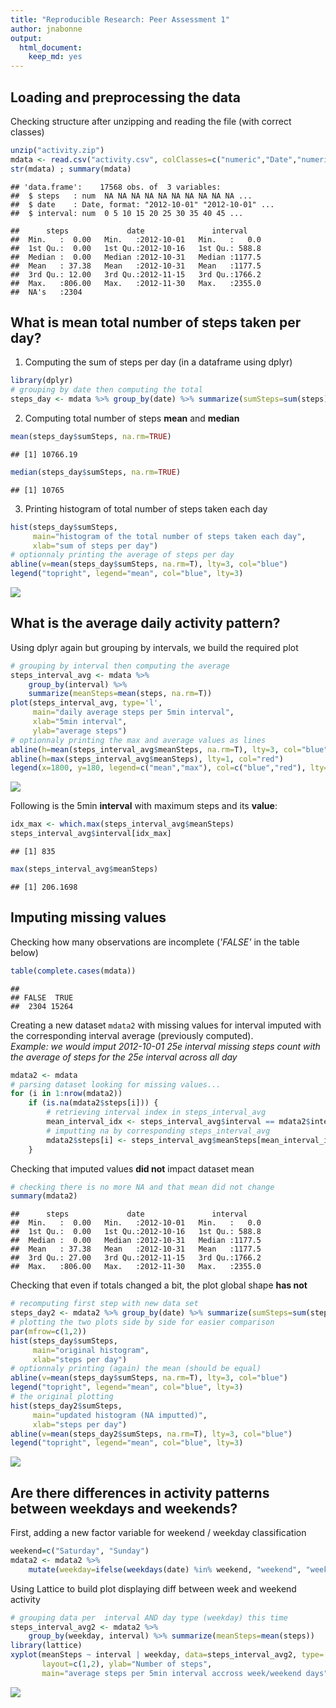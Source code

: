 ```yaml
---
title: "Reproducible Research: Peer Assessment 1"
author: jnabonne
output: 
  html_document: 
    keep_md: yes
---
```





## Loading and preprocessing the data
Checking structure after unzipping and reading the file (with correct classes)

```r
unzip("activity.zip")
mdata <- read.csv("activity.csv", colClasses=c("numeric","Date","numeric"))
str(mdata) ; summary(mdata)
```

```
## 'data.frame':	17568 obs. of  3 variables:
##  $ steps   : num  NA NA NA NA NA NA NA NA NA NA ...
##  $ date    : Date, format: "2012-10-01" "2012-10-01" ...
##  $ interval: num  0 5 10 15 20 25 30 35 40 45 ...
```

```
##      steps             date               interval     
##  Min.   :  0.00   Min.   :2012-10-01   Min.   :   0.0  
##  1st Qu.:  0.00   1st Qu.:2012-10-16   1st Qu.: 588.8  
##  Median :  0.00   Median :2012-10-31   Median :1177.5  
##  Mean   : 37.38   Mean   :2012-10-31   Mean   :1177.5  
##  3rd Qu.: 12.00   3rd Qu.:2012-11-15   3rd Qu.:1766.2  
##  Max.   :806.00   Max.   :2012-11-30   Max.   :2355.0  
##  NA's   :2304
```


## What is mean total number of steps taken per day?
1. Computing the sum of steps per day (in a dataframe using dplyr)  

```r
library(dplyr)
# grouping by date then computing the total
steps_day <- mdata %>% group_by(date) %>% summarize(sumSteps=sum(steps))
```

2. Computing total number of steps **mean** and **median**

```r
mean(steps_day$sumSteps, na.rm=TRUE)
```

```
## [1] 10766.19
```

```r
median(steps_day$sumSteps, na.rm=TRUE)
```

```
## [1] 10765
```

3. Printing histogram of total number of steps taken each day

```r
hist(steps_day$sumSteps,
     main="histogram of the total number of steps taken each day",
     xlab="sum of steps per day")
# optionnaly printing the average of steps per day
abline(v=mean(steps_day$sumSteps, na.rm=T), lty=3, col="blue")
legend("topright", legend="mean", col="blue", lty=3)
```

![](PA1_template_files/figure-html/hist_steps_per_day-1.png)<!-- -->


## What is the average daily activity pattern?
Using dplyr again but grouping by intervals, we build the required plot  

```r
# grouping by interval then computing the average
steps_interval_avg <- mdata %>%
    group_by(interval) %>%
    summarize(meanSteps=mean(steps, na.rm=T))
plot(steps_interval_avg, type='l',
     main="daily average steps per 5min interval",
     xlab="5min interval",
     ylab="average steps")
# optionnaly printing the max and average values as lines
abline(h=mean(steps_interval_avg$meanSteps, na.rm=T), lty=3, col="blue")
abline(h=max(steps_interval_avg$meanSteps), lty=1, col="red")
legend(x=1800, y=180, legend=c("mean","max"), col=c("blue","red"), lty=c(3,1))
```

![](PA1_template_files/figure-html/time_series_plot-1.png)<!-- -->

Following is the 5min **interval** with maximum steps and its **value**:   

```r
idx_max <- which.max(steps_interval_avg$meanSteps)
steps_interval_avg$interval[idx_max]
```

```
## [1] 835
```

```r
max(steps_interval_avg$meanSteps)
```

```
## [1] 206.1698
```


## Imputing missing values
Checking how many observations are incomplete (_'FALSE'_ in the table below)

```r
table(complete.cases(mdata))
```

```
## 
## FALSE  TRUE 
##  2304 15264
```

Creating a new dataset `mdata2` with missing values for interval imputed with
the corresponding interval average (previously computed).  
_Example: we would imput 2012-10-01 25e interval missing steps count with the 
average of steps for the 25e interval across all day_

```r
mdata2 <- mdata
# parsing dataset looking for missing values...
for (i in 1:nrow(mdata2))
    if (is.na(mdata2$steps[i])) {
        # retrieving interval index in steps_interval_avg
        mean_interval_idx <- steps_interval_avg$interval == mdata2$interval[i]
        # imputting na by corresponding steps_interval_avg
        mdata2$steps[i] <- steps_interval_avg$meanSteps[mean_interval_idx]
    }
```

Checking that imputed values **did not** impact dataset mean

```r
# checking there is no more NA and that mean did not change
summary(mdata2)
```

```
##      steps             date               interval     
##  Min.   :  0.00   Min.   :2012-10-01   Min.   :   0.0  
##  1st Qu.:  0.00   1st Qu.:2012-10-16   1st Qu.: 588.8  
##  Median :  0.00   Median :2012-10-31   Median :1177.5  
##  Mean   : 37.38   Mean   :2012-10-31   Mean   :1177.5  
##  3rd Qu.: 27.00   3rd Qu.:2012-11-15   3rd Qu.:1766.2  
##  Max.   :806.00   Max.   :2012-11-30   Max.   :2355.0
```

Checking that even if totals changed a bit, the plot global shape **has not**

```r
# recomputing first step with new data set
steps_day2 <- mdata2 %>% group_by(date) %>% summarize(sumSteps=sum(steps))
# plotting the two plots side by side for easier comparison
par(mfrow=c(1,2))
hist(steps_day$sumSteps,
     main="original histogram",
     xlab="steps per day")
# optionnaly printing (again) the mean (should be equal)
abline(v=mean(steps_day$sumSteps, na.rm=T), lty=3, col="blue")
legend("topright", legend="mean", col="blue", lty=3)
# the original plotting
hist(steps_day2$sumSteps,
     main="updated histogram (NA imputted)",
     xlab="steps per day")
abline(v=mean(steps_day2$sumSteps, na.rm=T), lty=3, col="blue")
legend("topright", legend="mean", col="blue", lty=3)
```

![](PA1_template_files/figure-html/checking_coherence_plot-1.png)<!-- -->


## Are there differences in activity patterns between weekdays and weekends?
First, adding a new factor variable for weekend / weekday classification

```r
weekend=c("Saturday", "Sunday")
mdata2 <- mdata2 %>%
    mutate(weekday=ifelse(weekdays(date) %in% weekend, "weekend", "weekday"))
```

Using Lattice to build plot displaying diff between week and weekend activity

```r
# grouping data per  interval AND day type (weekday) this time
steps_interval_avg2 <- mdata2 %>%
    group_by(weekday, interval) %>% summarize(meanSteps=mean(steps))
library(lattice)
xyplot(meanSteps ~ interval | weekday, data=steps_interval_avg2, type='l',
       layout=c(1,2), ylab="Number of steps",
       main="average steps per 5min interval accross week/weekend days")
```

![](PA1_template_files/figure-html/days_activity-1.png)<!-- -->


